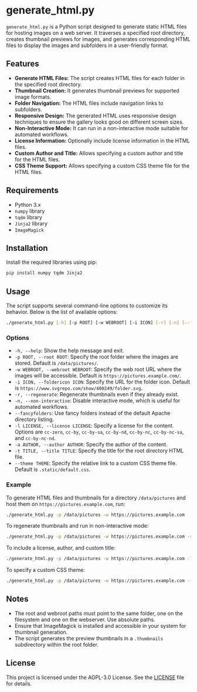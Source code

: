 # generate_html.py

`generate_html.py` is a Python script designed to generate static HTML files for hosting images on a web server. It traverses a specified root directory, creates thumbnail previews for images, and generates corresponding HTML files to display the images and subfolders in a user-friendly format.

## Features

- **Generate HTML Files:** The script creates HTML files for each folder in the specified root directory.
- **Thumbnail Creation:** It generates thumbnail previews for supported image formats.
- **Folder Navigation:** The HTML files include navigation links to subfolders.
- **Responsive Design:** The generated HTML uses responsive design techniques to ensure the gallery looks good on different screen sizes.
- **Non-Interactive Mode:** It can run in a non-interactive mode suitable for automated workflows.
- **License Information:** Optionally include license information in the HTML files.
- **Custom Author and Title:** Allows specifying a custom author and title for the HTML files.
- **CSS Theme Support:** Allows specifying a custom CSS theme file for the HTML files.

## Requirements

- Python 3.x
- `numpy` library
- `tqdm` library
- `Jinja2` library
- `ImageMagick`

## Installation

Install the required libraries using pip:

```sh
pip install numpy tqdm Jinja2
```

## Usage

The script supports several command-line options to customize its behavior. Below is the list of available options:

```sh
./generate_html.py [-h] [-p ROOT] [-w WEBROOT] [-i ICON] [-r] [-n] [--fancyfolders] [-l LICENSE] [-a AUTHOR] [-t TITLE] [--theme THEME]
```

### Options

- `-h, --help`: Show the help message and exit.
- `-p ROOT, --root ROOT`: Specify the root folder where the images are stored. Default is `/data/pictures/`.
- `-w WEBROOT, --webroot WEBROOT`: Specify the web root URL where the images will be accessible. Default is `https://pictures.example.com/`.
- `-i ICON, --foldericon ICON`: Specify the URL for the folder icon. Default is `https://www.svgrepo.com/show/400249/folder.svg`.
- `-r, --regenerate`: Regenerate thumbnails even if they already exist.
- `-n, --non-interactive`: Disable interactive mode, which is useful for automated workflows.
- `--fancyfolders`: Use fancy folders instead of the default Apache directory listing.
- `-l LICENSE, --license LICENSE`: Specify a license for the content. Options are `cc-zero`, `cc-by`, `cc-by-sa`, `cc-by-nd`, `cc-by-nc`, `cc-by-nc-sa`, and `cc-by-nc-nd`.
- `-a AUTHOR, --author AUTHOR`: Specify the author of the content.
- `-t TITLE, --title TITLE`: Specify the title for the root directory HTML file.
- `--theme THEME`: Specify the relative link to a custom CSS theme file. Default is `.static/default.css`.

### Example

To generate HTML files and thumbnails for a directory `/data/pictures` and host them on `https://pictures.example.com`, run:

```sh
./generate_html.py -p /data/pictures -w https://pictures.example.com
```

To regenerate thumbnails and run in non-interactive mode:

```sh
./generate_html.py -p /data/pictures -w https://pictures.example.com -r -n
```

To include a license, author, and custom title:

```sh
./generate_html.py -p /data/pictures -w https://pictures.example.com -l cc-by -a "John Doe" -t "My Photo Gallery"
```

To specify a custom CSS theme:

```sh
./generate_html.py -p /data/pictures -w https://pictures.example.com --theme custom_theme.css
```

## Notes

- The root and webroot paths must point to the same folder, one on the filesystem and one on the webserver. Use absolute paths.
- Ensure that ImageMagick is installed and accessible in your system for thumbnail generation.
- The script generates the preview thumbnails in a `.thumbnails` subdirectory within the root folder.

## License

This project is licensed under the AGPL-3.0 License. See the [LICENSE](LICENSE) file for details.
